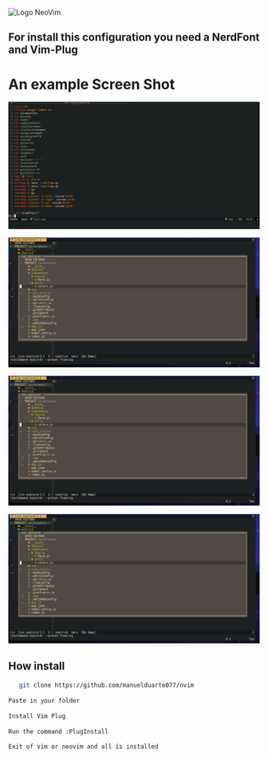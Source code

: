 ![Logo NeoVim](https://upload.wikimedia.org/wikipedia/commons/thumb/4/4f/Neovim-logo.svg/1280px-Neovim-logo.svg.png)

## For install this configuration you need a NerdFont and Vim-Plug

#
# An example Screen Shot 

![Captura de los Plugins](docs/plugins4.png)

![Captura 1](docs/plugins2.png)

![Captura 2](docs/plugins2.png)

![Captura 3](docs/plugins2.png)

## How install

```bash
   git clone https://github.com/manuelduarte077/nvim
```


 ```bash
 Paste in your folder
 ```

 ```bash
Install Vim Plug
 ```

 ```bash
 Run the command :PlugInstall
  ```

 ```
 Exit of vim or neovim and all is installed
 ```




